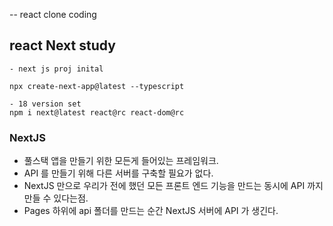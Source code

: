 -- react clone coding

## react Next study

```
- next js proj inital

npx create-next-app@latest --typescript
```

```
- 18 version set
npm i next@latest react@rc react-dom@rc
```

### NextJS
- 풀스택 앱을 만들기 위한 모든게 들어있는 프레임워크. 
- API 를 만들기 위해 다른 서버를 구축할 필요가 없다.
- NextJS 만으로 우리가 전에 했던 모든 프론트 엔드 기능을 만드는 동시에 API 까지 만들 수 있다는점.
- Pages 하위에 api 폴더를 만드는 순간 NextJS 서버에 API 가 생긴다.